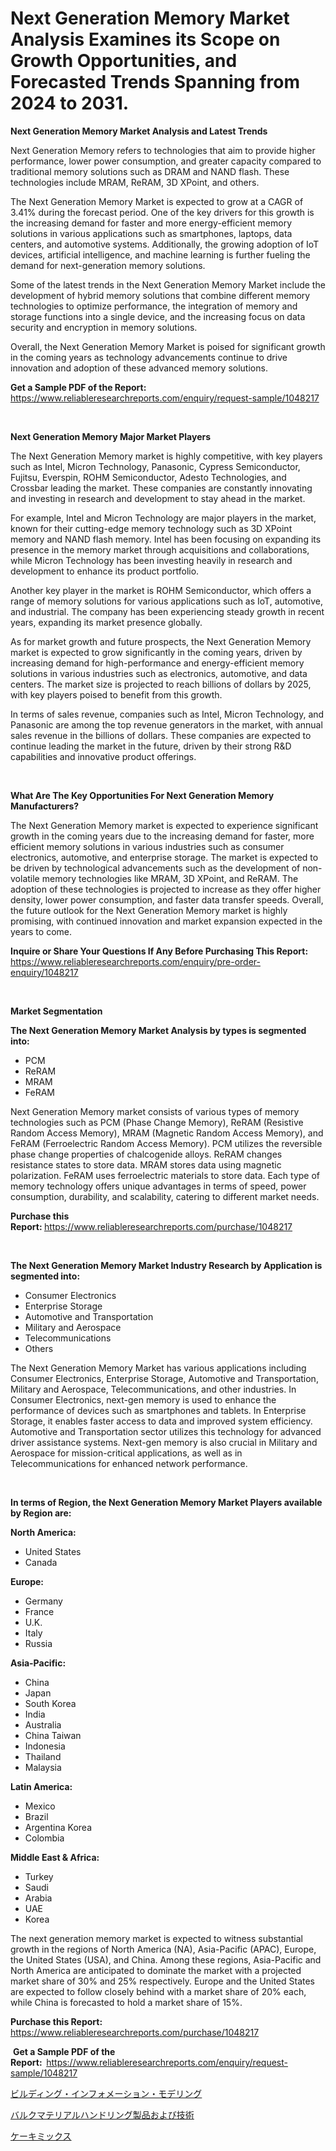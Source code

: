 <p><h1>Next Generation Memory Market Analysis Examines its Scope on Growth Opportunities, and Forecasted Trends Spanning from 2024 to 2031.</h1></p><p><strong>Next Generation Memory Market Analysis and Latest Trends</strong></p>
<p><p>Next Generation Memory refers to technologies that aim to provide higher performance, lower power consumption, and greater capacity compared to traditional memory solutions such as DRAM and NAND flash. These technologies include MRAM, ReRAM, 3D XPoint, and others.</p><p>The Next Generation Memory Market is expected to grow at a CAGR of 3.41% during the forecast period. One of the key drivers for this growth is the increasing demand for faster and more energy-efficient memory solutions in various applications such as smartphones, laptops, data centers, and automotive systems. Additionally, the growing adoption of IoT devices, artificial intelligence, and machine learning is further fueling the demand for next-generation memory solutions.</p><p>Some of the latest trends in the Next Generation Memory Market include the development of hybrid memory solutions that combine different memory technologies to optimize performance, the integration of memory and storage functions into a single device, and the increasing focus on data security and encryption in memory solutions.</p><p>Overall, the Next Generation Memory Market is poised for significant growth in the coming years as technology advancements continue to drive innovation and adoption of these advanced memory solutions.</p></p>
<p><strong>Get a Sample PDF of the Report:&nbsp;</strong> <a href="https://www.reliableresearchreports.com/enquiry/request-sample/1048217">https://www.reliableresearchreports.com/enquiry/request-sample/1048217</a></p>
<p>&nbsp;</p>
<p><strong>Next Generation Memory Major Market Players</strong></p>
<p><p>The Next Generation Memory market is highly competitive, with key players such as Intel, Micron Technology, Panasonic, Cypress Semiconductor, Fujitsu, Everspin, ROHM Semiconductor, Adesto Technologies, and Crossbar leading the market. These companies are constantly innovating and investing in research and development to stay ahead in the market.</p><p>For example, Intel and Micron Technology are major players in the market, known for their cutting-edge memory technology such as 3D XPoint memory and NAND flash memory. Intel has been focusing on expanding its presence in the memory market through acquisitions and collaborations, while Micron Technology has been investing heavily in research and development to enhance its product portfolio.</p><p>Another key player in the market is ROHM Semiconductor, which offers a range of memory solutions for various applications such as IoT, automotive, and industrial. The company has been experiencing steady growth in recent years, expanding its market presence globally.</p><p>As for market growth and future prospects, the Next Generation Memory market is expected to grow significantly in the coming years, driven by increasing demand for high-performance and energy-efficient memory solutions in various industries such as electronics, automotive, and data centers. The market size is projected to reach billions of dollars by 2025, with key players poised to benefit from this growth.</p><p>In terms of sales revenue, companies such as Intel, Micron Technology, and Panasonic are among the top revenue generators in the market, with annual sales revenue in the billions of dollars. These companies are expected to continue leading the market in the future, driven by their strong R&D capabilities and innovative product offerings.</p></p>
<p>&nbsp;</p>
<p><strong>What Are The Key Opportunities For Next Generation Memory Manufacturers?</strong></p>
<p><p>The Next Generation Memory market is expected to experience significant growth in the coming years due to the increasing demand for faster, more efficient memory solutions in various industries such as consumer electronics, automotive, and enterprise storage. The market is expected to be driven by technological advancements such as the development of non-volatile memory technologies like MRAM, 3D XPoint, and ReRAM. The adoption of these technologies is projected to increase as they offer higher density, lower power consumption, and faster data transfer speeds. Overall, the future outlook for the Next Generation Memory market is highly promising, with continued innovation and market expansion expected in the years to come.</p></p>
<p><strong>Inquire or Share Your Questions If Any Before Purchasing This Report:</strong> <a href="https://www.reliableresearchreports.com/enquiry/pre-order-enquiry/1048217">https://www.reliableresearchreports.com/enquiry/pre-order-enquiry/1048217</a></p>
<p>&nbsp;</p>
<p><strong>Market Segmentation</strong></p>
<p><strong>The Next Generation Memory Market Analysis by types is segmented into:</strong></p>
<p><ul><li>PCM</li><li>ReRAM</li><li>MRAM</li><li>FeRAM</li></ul></p>
<p><p>Next Generation Memory market consists of various types of memory technologies such as PCM (Phase Change Memory), ReRAM (Resistive Random Access Memory), MRAM (Magnetic Random Access Memory), and FeRAM (Ferroelectric Random Access Memory). PCM utilizes the reversible phase change properties of chalcogenide alloys. ReRAM changes resistance states to store data. MRAM stores data using magnetic polarization. FeRAM uses ferroelectric materials to store data. Each type of memory technology offers unique advantages in terms of speed, power consumption, durability, and scalability, catering to different market needs.</p></p>
<p><strong>Purchase this Report:&nbsp;</strong><a href="https://www.reliableresearchreports.com/purchase/1048217">https://www.reliableresearchreports.com/purchase/1048217</a></p>
<p>&nbsp;</p>
<p><strong>The Next Generation Memory Market Industry Research by Application is segmented into:</strong></p>
<p><ul><li>Consumer Electronics</li><li>Enterprise Storage</li><li>Automotive and Transportation</li><li>Military and Aerospace</li><li>Telecommunications</li><li>Others</li></ul></p>
<p><p>The Next Generation Memory Market has various applications including Consumer Electronics, Enterprise Storage, Automotive and Transportation, Military and Aerospace, Telecommunications, and other industries. In Consumer Electronics, next-gen memory is used to enhance the performance of devices such as smartphones and tablets. In Enterprise Storage, it enables faster access to data and improved system efficiency. Automotive and Transportation sector utilizes this technology for advanced driver assistance systems. Next-gen memory is also crucial in Military and Aerospace for mission-critical applications, as well as in Telecommunications for enhanced network performance.</p></p>
<p>&nbsp;</p>
<p><strong>In terms of Region, the Next Generation Memory Market Players available by Region are:</strong></p>
<p>
    <p> <strong> North America: </strong>
        <ul>
            <li>United States</li>
            <li>Canada</li>
        </ul>
        </p> 
    <p> <strong> Europe: </strong>
        <ul>
            <li>Germany</li>
            <li>France</li>
            <li>U.K.</li>
            <li>Italy</li>
            <li>Russia</li>
        </ul>
        </p> 
    <p> <strong> Asia-Pacific: </strong>
        <ul>
            <li>China</li>
            <li>Japan</li>
            <li>South Korea</li>
            <li>India</li>
            <li>Australia</li>
            <li>China Taiwan</li>
            <li>Indonesia</li>
            <li>Thailand</li>
            <li>Malaysia</li>
        </ul>
        </p> 
    <p> <strong> Latin America: </strong>
        <ul>
            <li>Mexico</li>
            <li>Brazil</li>
            <li>Argentina Korea</li>
            <li>Colombia</li>
        </ul>
        </p> 
    <p> <strong> Middle East & Africa: </strong>
        <ul>
            <li>Turkey</li>
            <li>Saudi</li>
            <li>Arabia</li>
            <li>UAE</li>
            <li>Korea</li>
        </ul>
    </p>
    </p>
<p><p>The next generation memory market is expected to witness substantial growth in the regions of North America (NA), Asia-Pacific (APAC), Europe, the United States (USA), and China. Among these regions, Asia-Pacific and North America are anticipated to dominate the market with a projected market share of 30% and 25% respectively. Europe and the United States are expected to follow closely behind with a market share of 20% each, while China is forecasted to hold a market share of 15%.</p></p>
<p><strong>Purchase this Report: </strong><a href="https://www.reliableresearchreports.com/purchase/1048217">https://www.reliableresearchreports.com/purchase/1048217</a></p>
<p>&nbsp;<strong>Get a Sample PDF of the Report:&nbsp;&nbsp;</strong><a href="https://www.reliableresearchreports.com/enquiry/request-sample/1048217">https://www.reliableresearchreports.com/enquiry/request-sample/1048217</a></p>
<p><strong></strong></p>
<p><p><a href="https://github.com/moulafa/Market-Research-Report-List-1/blob/main/79861458295.md">ビルディング・インフォメーション・モデリング</a></p><p><a href="https://github.com/SantosDicki04/Market-Research-Report-List-1/blob/main/23420678296.md">バルクマテリアルハンドリング製品および技術</a></p><p><a href="https://github.com/nxboeu02965442/Market-Research-Report-List-1/blob/main/10036478297.md">ケーキミックス</a></p></p>